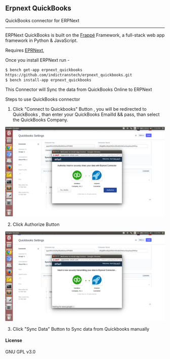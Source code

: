 ## Erpnext QuickBooks

QuickBooks connector for ERPNext

---

ERPNext QuickBooks is built on the [Frappé](https://github.com/frappe/frappe) Framework, a full-stack web app framework in Python & JavaScript.

Requires [EPRNext](https://github.com/frappe/erpnext), 

Once you install ERPNext run -

```
$ bench get-app erpnext_quickbooks https://github.com/indictranstech/erpnext_quickbooks.git
$ bench install-app erpnext_quickbooks
```


This Connector will Sync the data from QuickBooks Online to ERPNext

Steps to use QuickBooks connector

1. Click "Connect to Quickbooks" Button , you will be redirected to QuickBooks , than enter your QuickBooks EmailId && pass, than select the QuickBooks Company.

![Screenshot1](erpnext_quickbooks/public/Screenshot1.png)

2. Click Authorize Button 

![Screenshot2](erpnext_quickbooks/public/Screenshot2.png)

3. Click "Sync Data" Button to Sync data from Quickbooks manually


#### License

GNU GPL v3.0
